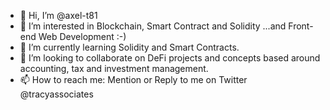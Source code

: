 - 👋 Hi, I’m @axel-t81
- 👀 I’m interested in Blockchain, Smart Contract and Solidity ...and Front-end Web Development :-)
- 🌱 I’m currently learning Solidity and Smart Contracts.
- 💞️ I’m looking to collaborate on DeFi projects and concepts based around accounting, tax and investment management.
- 📫 How to reach me: Mention or Reply to me on Twitter @tracyassociates
<!---
axel-t81/axel-t81 is a ✨ special ✨ repository because its `README.md` (this file) appears on your GitHub profile.
You can click the Preview link to take a look at your changes.
--->
